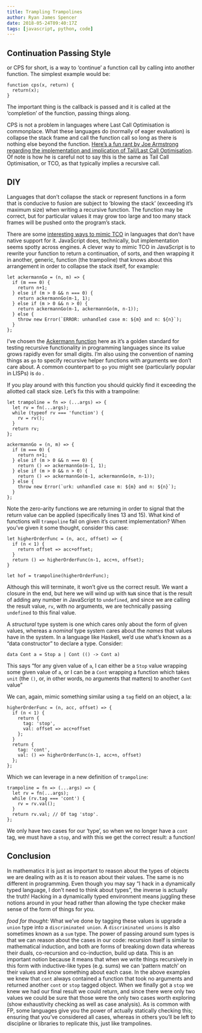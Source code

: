 ```yaml
---
title: Trampling Trampolines
author: Ryan James Spencer
date: 2018-05-24T09:40:17Z
tags: [javascript, python, code]
---
```


## Continuation Passing Style

or CPS for short, is a way to ‘continue’ a function call by calling into another function. The simplest example would be:


    function cps(x, return) {
      return(x);
    }

The important thing is the callback is passed and it is called at the ‘completion’ of the function, passing things along.

CPS is not a problem in languages where Last Call Optimisation is commonplace. What these languages do (normally of eager evaluation) is collapse the stack frame and call the function call so long as there is nothing else beyond the function. [Here’s a fun rant by Joe Armstrong regarding the implementation and implication of Tail/Last Call Optimisation](http://erlang.org/pipermail/erlang-questions/2016-October/090663.html). Of note is how he is careful not to say this is the same as Tail Call Optimisation, or TCO, as that typically implies a recursive call.

## DIY

Languages that don’t collapse the stack or represent functions in a form that is conducive to fusion are subject to ‘blowing the stack’ (exceeding it’s maximum size) when writing a recursive function. The function may be correct, but for particular values it may grow too large and too many stack frames will be pushed onto the program’s stack.

There are some [interesting ways to mimic TCO](http://chrispenner.ca/posts/python-tail-recursion) in languages that don’t have native support for it. JavaScript does, technically, but implementation seems spotty across engines.  A clever way to mimic TCO in JavaScript is to rewrite your function to return a continuation, of sorts, and then wrapping it in another, generic, function (the trampoline) that knows about this arrangement in order to collapse the stack itself, for example:


    let ackermannGo = (n, m) => {
      if (m === 0) {
        return n+1;
      } else if (m > 0 && n === 0) {
        return ackermannGo(m-1, 1);
      } else if (m > 0 && n > 0) {
        return ackermannGo(m-1, ackermannGo(m, n-1));
      } else {
        throw new Error(`ERROR: unhandled case m: ${m} and n: ${n}`);
      }
    };

I’ve chosen the [Ackermann function](https://en.wikipedia.org/wiki/Ackermann_function) here as it’s a golden standard for testing recursive functionality in programming languages since its value grows rapidly even for small digits. I’m also using the convention of naming things as `go` to specify recursive helper functions with arguments we don’t care about. A common counterpart to `go` you might see (particularly popular in LISPs) is `do` .

If you play around with this function you should quickly find it exceeding the allotted call stack size. Let’s fix this with a trampoline:


    let trampoline = fn => (...args) => {
      let rv = fn(...args);
      while (typeof rv === 'function') {
        rv = rv();
      }
      return rv;
    };

    ackermannGo = (n, m) => {
      if (m === 0) {
        return n+1;
      } else if (m > 0 && n === 0) {
        return () => ackermannGo(m-1, 1);
      } else if (m > 0 && n > 0) {
        return () => ackermannGo(m-1, ackermannGo(m, n-1));
      } else {
        throw new Error(`urk: unhandled case m: ${m} and n: ${n}`);
      }
    };

Note the zero-arity functions we are returning in order to signal that the return value can be applied (specifically lines 13 and 15). What kind of functions will `trampoline` fail on given it’s current implementation? When you’ve given it some thought, consider this case:


    let higherOrderFunc = (n, acc, offset) => {
      if (n < 1) {
        return offset => acc+offset;
      }
      return () => higherOrderFunc(n-1, acc+n, offset);
    }

    let hof = trampoline(higherOrderFunc);

Although this will terminate, it won’t give us the correct result. We want a closure in the end, but here we will wind up with `NaN` since that is the result of adding any number in JavaScript to `undefined`, and since we are calling the result value, `rv`, with no arguments, we are technically passing `undefined` to this final value.

A *structural* type system is one which cares only about the form of given values, whereas a *nominal* type system cares about the *names* that values have in the system. In a language like Haskell, we’d use what’s known as a “data constructor” to declare a type. Consider:


    data Cont a = Stop a | Cont (() -> Cont a)

This says “for any given value of `a`, I can either be a `Stop` value wrapping some given value of `a`, or I can be a `Cont` wrapping a function which takes `unit` (the `()`, or, in other words, no arguments that matters) to another `Cont` value”

We can, again, mimic something similar using a `tag` field on an object, a la:


    higherOrderFunc = (n, acc, offset) => {
      if (n < 1) {
        return {
          tag: 'stop',
          val: offset => acc+offset
        };
      }
      return {
        tag: 'cont',
        val: () => higherOrderFunc(n-1, acc+n, offset)
      };
    };

Which we can leverage in a new definition of `trampoline`:


    trampoline = fn => (...args) => {
      let rv = fn(...args);
      while (rv.tag === 'cont') {
        rv = rv.val();
      }
      return rv.val; // Of tag 'stop'.
    };

We only have two cases for our ‘type’, so when we no longer have a `cont` tag, we must have a `stop`, and with this we get the correct result: a function!


## Conclusion

In mathematics it is just as important to reason about the types of objects we are dealing with as it is to reason about their values. The same is no different in programming. Even though you may say “I hack in a dynamically typed language, I don’t need to think about types”, the inverse is actually the truth! Hacking in a dynamically typed environment means juggling these notions around in your head rather than allowing the type checker make sense of the form of things for you.

*food for thought:* What we’ve done by tagging these values is upgrade a `union` type into a `discriminated union`. A `discriminated unions` is also sometimes known as a `sum` type. The power of passing around sum types is that we can reason about the cases in our code: recursion itself is similar to mathematical induction, and both are forms of breaking down data whereas their duals, co-recursion and co-induction, build up data. This is an important notion because it means that when we write things recursively in this form with inductive-like types (e.g. sums) we can ‘pattern match’ on their values and know something about each case. In the above examples we knew that `cont` always contained a function that took no arguments and returned another `cont` or `stop` tagged object. When we finally got a `stop` we knew we had our final result we could return, and since there were only two values we could be sure that those were the only two cases worth exploring (show exhaustivity checking as well as case analysis). As is common with FP, some languages give you the power of actually statically checking this; ensuring that you’ve considered all cases, whereas in others you’ll be left to discipline or libraries to replicate this, just like trampolines.

